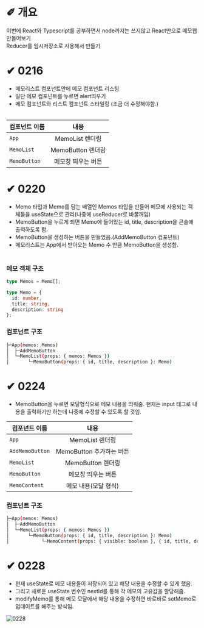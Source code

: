 # &#10000; 개요

이번에 React와 Typescript를 공부하면서 node까지는 쓰지않고 React만으로 메모웹 만들어보기 <br />
Reducer를 임시저장소로 사용해서 만들기

# &#10004; 0216
* 메모리스트 컴포넌트안에 메모 컴포넌트 리스팅<br />
* 일단 메모 컴포넌트를 누르면 alert띄우기<br />
* 메모 컴포넌트와 리스트 컴포넌트 스타일링 (조금 더 수정해야함.)<br /><br />

<div align=center>

| 컴포넌트 이름 | 내용 |
|---|:---:|
| `App` | MemoList 렌더링 |
| `MemoList` | MemoButton 렌더링 |
| `MemoButton` | 메모창 띄우는 버튼 |

</div>

# &#10004; 0220
* Memo 타입과 Memo를 담는 배열인 Memos 타입을 만들어 메모에 사용되는 객체들을 useState으로 관리(나중에 useReducer로 바꿀꺼임)<br />
* MemoButton을 누르게 되면 Memo에 들어있는 id, title, description을 콘솔에 출력하도록 함.<br />
* MemoButton을 생성하는 버튼을 만들었음.(AddMemoButton 컴포넌트)<br />
* 메모리스트는 App에서 받아오는 Memo 수 만큼 MemoButton을 생성함.<br /><br />

### 메모 객체 구조

```typescript
type Memos = Memo[];

type Memo = {
  id: number,
  title: string,
  description: string
};
```

### 컴포넌트 구조
```sh
├─App(memos: Memos)
│  ├─AddMemoButton
│  └─MemoList(props: { memos: Memos })
│       └─MemoButton(props: { id, title, description }: Memo)
```

# &#10004; 0224
* MemoButton을 누르면 모달형식으로 메모 내용을 띄워줌. 현재는 input 태그로 내용을 출력하기만 하는데 나중에 수정할 수 있도록 할 것임.

<div align=center>

| 컴포넌트 이름 | 내용 |
|---|:---:|
| `App` | MemoList 렌더링 |
| `AddMemoButton` | MemoButton 추가하는 버튼 |
| `MemoList` | MemoButton 렌더링 |
| `MemoButton` | 메모창 띄우는 버튼 |
| `MemoContent` | 메모 내용(모달 형식) |

</div>

### 컴포넌트 구조
```sh
├─App(memos: Memos)
│  ├─AddMemoButton
│  └─MemoList(props: { memos: Memos })
│       └─MemoButton(props: { id, title, description }: Memo)
│            └─MemoContent(props: { visible: boolean }, { id, title, description }: Memo)
```


# &#10004; 0228
* 현재 useState로 메모 내용들이 저장되어 있고 해당 내용을 수정할 수 있게 했음.
* 그리고 새로운 useState 변수인 nextId를 통해 각 메모의 고유값을 할당해줌.
* modifyMemo를 통해 메모 모달에서 해당 내용을 수정하면 바로바로 setMemo로 업데이트를 해주는 방식임.

![0228](https://user-images.githubusercontent.com/20867824/109421880-868d1d00-7a1c-11eb-962a-489ef4ab7d70.gif)